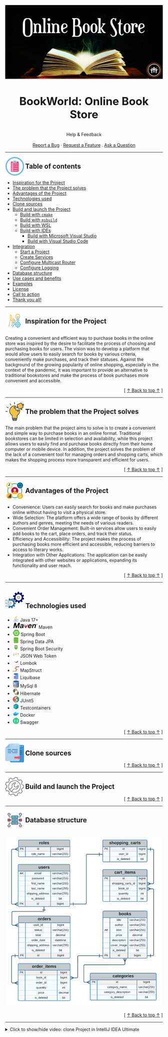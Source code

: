 <h1 align="center" style="display: block; font-size: 2.5em; font-weight: bold; margin-block-start: 1em; margin-block-end: 1em;">
<picture>
          <img src="images/online-book-store-picture.png" alt="BookWorld Logo">
</picture>
  <br /><br /><strong>BookWorld: Online Book Store</strong>
</h1>

<div align="center">
  Help & Feedback
  <br />
  <br />
  <a href="https://github.com/IvanovYurii/online-book-store/issues/new?assignees=&labels=bug&template=01_BUG_REPORT.md&title=bug%3A+">Report a Bug</a>
  ·
  <a href="https://github.com/IvanovYurii/online-book-store/issues/new?assignees=&labels=enhancement&template=FEATURE_REQUEST.md&title=feat%3A+">Request a Feature</a>
  .
  <a href="https://github.com/IvanovYurii/online-book-store/discussions">Ask a Question</a>
</div>

---
<picture style="display: inline-block; vertical-align: middle;">
  <img src="images/table-of-contents-icon.png" alt="Table of contents icon" style="vertical-align: middle;">
</picture>
<h2 id="table-of-contents" style="display: inline; vertical-align: middle;">Table of contents</h2>

- [Inspiration for the Project](#inspiration-for-the-project)
- [The problem that the Project solves](#the-problem-that-the-project-solves)
- [Advantages of the Project](#advantages-of-the-project)
- [Technologies used](#technologies-used)
- [Clone sources](#clone-sources)
- [Build and launch the Project](#build-and-launch-the-project)
  - [Build with `cmake`](#build-with-cmake)
  - [Build with `msbuild`](#build-with-msbuild)
  - [Build with WSL](#build-with-wsl)
  - [Build with IDEs](#build-with-ides)
    - [Build with Microsoft Visual Studio](#build-with-microsoft-visual-studio)
    - [Build with Visual Studio Code](#build-with-visual-studio-code)
- [Integration](#integration)
  - [Start a Project](#start-a-project)
  - [Create Services](#create-services)
  - [Configure Multicast Router](#configure-multicast-router)
  - [Configure Logging](#configure-logging)
- [Database structure](#database-structure)
- [Use cases and benefits](#use-cases-and-benefits)
- [Examples](#examples)
- [License](#license)
- [Call to action](#call-to-action)
- [Thank you all!](#thank-you-all)

---

<picture style="display: inline-block; vertical-align: middle;">
    <img src="images/inspiration-for-the-project-icon.png" alt="Inspiration for the Project icon" />
</picture>
<h2 id="inspiration-for-the-project" style="display: inline; vertical-align: middle;">Inspiration for the Project</h2>

Creating a convenient and efficient way to purchase books in the online store was inspired by the desire to facilitate the process of choosing 
and purchasing books for users. The vision was to develop a platform that would allow users to easily search for books by various criteria, 
conveniently make purchases, and track their statuses. Against the background of the growing popularity of online shopping, especially in the 
context of the pandemic, it was important to provide an alternative to traditional bookstores and make the process of book purchases more 
convenient and accessible.
<div align="right">[ <a href="#table-of-contents">↑ Back to top ↑</a> ]</div>

---

<picture style="display: inline-block; vertical-align: middle;">
  <img src="images/the-problem-that-the-project-solves-icon.png" alt="The problem that the Project solves icon" style="vertical-align: middle;">
</picture>
<h2 id="the-problem-that-the-project-solves" style="display: inline; vertical-align: middle; margin: 0;">The problem that the Project solves</h2>

The main problem that the project aims to solve is to create a convenient and simple way to purchase books in an online format. 
Traditional bookstores can be limited in selection and availability, while this project allows users to easily find and purchase books directly 
from their home computer or mobile device. In addition, the project solves the problem of the lack of a convenient tool for managing orders and 
shopping carts, which makes the shopping process more transparent and efficient for users.
<div align="right">[ <a href="#table-of-contents">↑ Back to top ↑</a> ]</div>

---

<picture style="display: inline-block; vertical-align: middle;">
  <img src="images/advantages-of-the-project-icon.png" alt="Advantages of the Project icon" style="vertical-align: middle;">
</picture>
<h2 id="advantages-of-the-project" style="display: inline; vertical-align: middle; margin: 0;">Advantages of the Project</h2>

* Convenience: Users can easily search for books and make purchases online without having to visit a physical store.
* Wide Selection: The platform offers a wide range of books by different authors and genres, meeting the needs of various readers.
* Convenient Order Management: Built-in services allow users to easily add books to the cart, place orders, and track their status.
* Efficiency and Accessibility: The project makes the process of purchasing books more efficient and accessible, reducing barriers to access to literary works.
* Integration with Other Applications: The application can be easily integrated with other websites or applications, expanding its functionality and user reach.
<div align="right">[ <a href="#table-of-contents">↑ Back to top ↑</a> ]</div>

---

## <picture><img src="images/technologies-used-icon.png"></picture> Technologies used[](#technologies-used)
* <picture><img src="images/java-icon.png"></picture> Java 17+
* <picture><img src="images/maven-icon.png"></picture> Maven
* <picture><img src="images/springboot-icon.png"></picture> Spring Boot
* <picture><img src="images/springdata-icon.png"></picture> Spring Data JPA
* <picture><img src="images/springsescurity-icon.png"></picture> Spring Boot Security
* <picture><img src="images/jwt-icon.png"></picture> JSON Web Token
* <picture><img src="images/lombok-icon.png"></picture> Lombok
* <picture><img src="images/mapstruct-icon.png"></picture> MapStruct
* <picture><img src="images/liquibase-icon.png"></picture> Liquibase
* <picture><img src="images/mysql-icon.png"></picture> MySql 8
* <picture><img src="images/hibernate-icon.png"></picture> Hibernate
* <picture><img src="images/junit-icon.png"></picture> JUnit5
* <picture><img src="images/testcontainers-icon.png"></picture> Testcontainers
* <picture><img src="images/docker-icon.png"></picture> Docker
* <picture><img src="images/swagger-icon.png"></picture> Swagger
<div align="right">[ <a href="#table-of-contents">↑ Back to top ↑</a> ]</div>

---

<picture style="display: inline-block; vertical-align: middle;">
  <img src="images/clone-icon.png" alt="Clone sources icon" style="vertical-align: middle;">
</picture>
<h2 id="clone-sources" style="display: inline; vertical-align: middle; margin: 0;">Clone sources</h2>
<div align="right">[ <a href="#table-of-contents">↑ Back to top ↑</a> ]</div>

---

<picture style="display: inline-block; vertical-align: middle;">
  <img src="images/build-and-launch-the-project-icon.png" alt="Build and launch the Project icon" style="vertical-align: middle;">
</picture>
<h2 id="build-and-launch-the-project" style="display: inline; vertical-align: middle; margin: 0;">Build and launch the Project</h2>
<div align="right">[ <a href="#table-of-contents">↑ Back to top ↑</a> ]</div>

---

<picture style="display: inline-block; vertical-align: middle;">
  <img src="images/database-structure-icon.png" alt="Database structure icon" style="vertical-align: middle;">
</picture>
<h2 id="database-structure" style="display: inline; vertical-align: middle; margin: 0;">Database structure</h2>
  
<picture><img src="images/scheme-picture.png"></picture>
<div align="right">[ <a href="#table-of-contents">↑ Back to top ↑</a> ]</div>

---

<details>
  <summary>Click to show/hide video: clone Project in IntelliJ IDEA Ultimate</summary>

  [Clone Project in IntelliJ IDEA Ultimate](https://github.com/user-attachments/assets/75445a6d-c10e-4fb6-9254-3be1fcaf3e5f)

</details>
